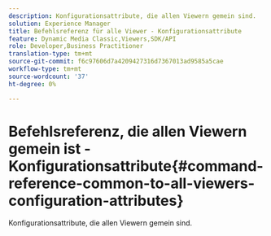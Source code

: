 ```yaml
---
description: Konfigurationsattribute, die allen Viewern gemein sind.
solution: Experience Manager
title: Befehlsreferenz für alle Viewer - Konfigurationsattribute
feature: Dynamic Media Classic,Viewers,SDK/API
role: Developer,Business Practitioner
translation-type: tm+mt
source-git-commit: f6c97606d7a4209427316d7367013ad9585a5cae
workflow-type: tm+mt
source-wordcount: '37'
ht-degree: 0%

---
```



# Befehlsreferenz, die allen Viewern gemein ist - Konfigurationsattribute{#command-reference-common-to-all-viewers-configuration-attributes}

Konfigurationsattribute, die allen Viewern gemein sind.

